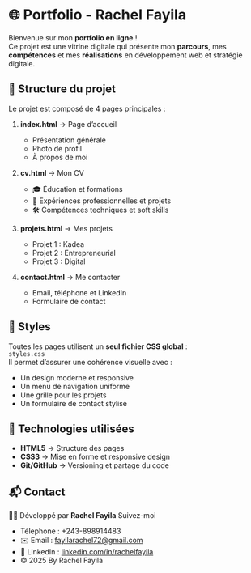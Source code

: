 # 🌐 Portfolio - Rachel Fayila

Bienvenue sur mon **portfolio en ligne** !  
Ce projet est une vitrine digitale qui présente mon **parcours**, mes **compétences** et mes **réalisations** en développement web et stratégie digitale.



## 📂 Structure du projet

Le projet est composé de 4 pages principales :

1. **index.html** → Page d’accueil  
   - Présentation générale  
   - Photo de profil  
   - À propos de moi  

2. **cv.html** → Mon CV  
   - 🎓 Éducation et formations  
   - 💼 Expériences professionnelles et projets  
   - 🛠️ Compétences techniques et soft skills  

3. **projets.html** → Mes projets  
   - Projet 1 : Kadea  
   - Projet 2 : Entrepreneurial  
   - Projet 3 : Digital  

4. **contact.html** → Me contacter  
   - Email, téléphone et LinkedIn  
   - Formulaire de contact  


## 🎨 Styles

Toutes les pages utilisent un **seul fichier CSS global** :  
`styles.css`  
Il permet d’assurer une cohérence visuelle avec :  
- Un design moderne et responsive  
- Un menu de navigation uniforme  
- Une grille pour les projets  
- Un formulaire de contact stylisé  


## 🚀 Technologies utilisées

- **HTML5** → Structure des pages  
- **CSS3** → Mise en forme et responsive design  
- **Git/GitHub** → Versioning et partage du code  


## 📬 Contact

👩‍💻 Développé par **Rachel Fayila**
Suivez-moi 
- Télephone : +243-898914483 
- ✉️ Email : [fayilarachel72@gmail.com](mailto:fayilarachel72@gmail.com)  
- 🔗 LinkedIn : [linkedin.com/in/rachelfayila](https://www.linkedin.com/in/rachelfayila)  
- © 2025 By Rachel Fayila



